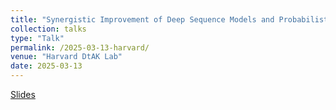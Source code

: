 ```yaml
---
title: "Synergistic Improvement of Deep Sequence Models and Probabilistic Modelling"
collection: talks
type: "Talk"
permalink: /2025-03-13-harvard/
venue: "Harvard DtAK Lab"
date: 2025-03-13
---
```


[Slides](https://drive.google.com/file/d/1ulSz2uFnAuKJ7r_fKtUUn__o4fKy8KQz/view?usp=sharing)
